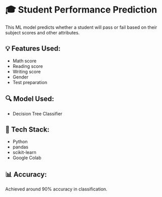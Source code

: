 # 🎓 Student Performance Prediction

This ML model predicts whether a student will pass or fail based on their subject scores and other attributes.

## 💡 Features Used:
- Math score
- Reading score
- Writing score
- Gender
- Test preparation

## 🔍 Model Used:
- Decision Tree Classifier

## 🧠 Tech Stack:
- Python
- pandas
- scikit-learn
- Google Colab

## 📊 Accuracy:
Achieved around 90% accuracy in classification.
